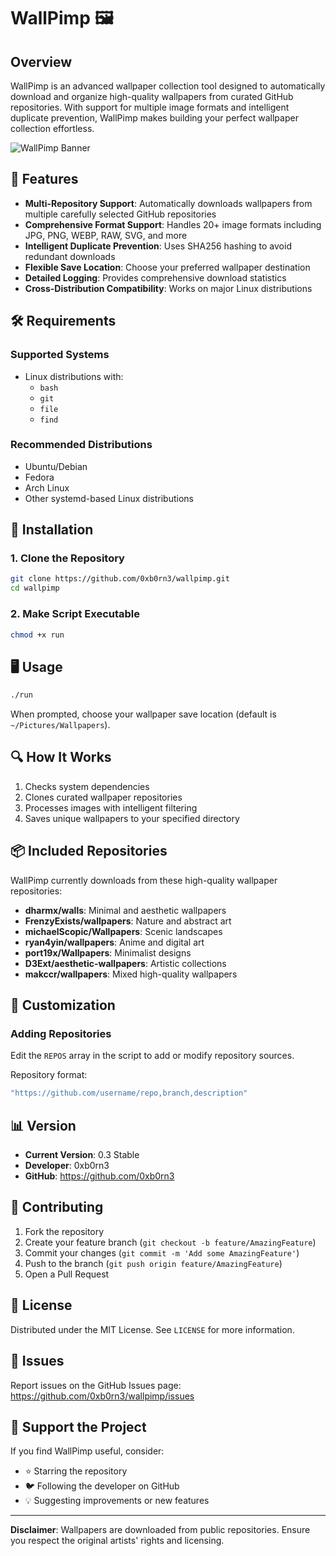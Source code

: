 # WallPimp 🖼️

## Overview

WallPimp is an advanced wallpaper collection tool designed to automatically download and organize high-quality wallpapers from curated GitHub repositories. With support for multiple image formats and intelligent duplicate prevention, WallPimp makes building your perfect wallpaper collection effortless.

![WallPimp Banner](https://via.placeholder.com/800x200.png?text=WallPimp+Wallpaper+Downloader)

## 🌟 Features

- **Multi-Repository Support**: Automatically downloads wallpapers from multiple carefully selected GitHub repositories
- **Comprehensive Format Support**: Handles 20+ image formats including JPG, PNG, WEBP, RAW, SVG, and more
- **Intelligent Duplicate Prevention**: Uses SHA256 hashing to avoid redundant downloads
- **Flexible Save Location**: Choose your preferred wallpaper destination
- **Detailed Logging**: Provides comprehensive download statistics
- **Cross-Distribution Compatibility**: Works on major Linux distributions

## 🛠 Requirements

### Supported Systems
- Linux distributions with:
  - `bash`
  - `git`
  - `file`
  - `find`

### Recommended Distributions
- Ubuntu/Debian
- Fedora
- Arch Linux
- Other systemd-based Linux distributions

## 🚀 Installation

### 1. Clone the Repository
```bash
git clone https://github.com/0xb0rn3/wallpimp.git
cd wallpimp
```

### 2. Make Script Executable
```bash
chmod +x run
```

## 🖥️ Usage

```bash
./run
```

When prompted, choose your wallpaper save location (default is `~/Pictures/Wallpapers`).

## 🔍 How It Works

1. Checks system dependencies
2. Clones curated wallpaper repositories
3. Processes images with intelligent filtering
4. Saves unique wallpapers to your specified directory

## 📦 Included Repositories

WallPimp currently downloads from these high-quality wallpaper repositories:

- **dharmx/walls**: Minimal and aesthetic wallpapers
- **FrenzyExists/wallpapers**: Nature and abstract art
- **michaelScopic/Wallpapers**: Scenic landscapes
- **ryan4yin/wallpapers**: Anime and digital art
- **port19x/Wallpapers**: Minimalist designs
- **D3Ext/aesthetic-wallpapers**: Artistic collections
- **makccr/wallpapers**: Mixed high-quality wallpapers

## 🔧 Customization

### Adding Repositories
Edit the `REPOS` array in the script to add or modify repository sources.

Repository format:
```bash
"https://github.com/username/repo,branch,description"
```

## 📊 Version

- **Current Version**: 0.3 Stable
- **Developer**: 0xb0rn3
- **GitHub**: https://github.com/0xb0rn3

## 🤝 Contributing

1. Fork the repository
2. Create your feature branch (`git checkout -b feature/AmazingFeature`)
3. Commit your changes (`git commit -m 'Add some AmazingFeature'`)
4. Push to the branch (`git push origin feature/AmazingFeature`)
5. Open a Pull Request

## 📜 License

Distributed under the MIT License. See `LICENSE` for more information.

## 🐛 Issues

Report issues on the GitHub Issues page: https://github.com/0xb0rn3/wallpimp/issues

## 💖 Support the Project

If you find WallPimp useful, consider:
- ⭐ Starring the repository
- 🐦 Following the developer on GitHub
- 💡 Suggesting improvements or new features

---

**Disclaimer**: Wallpapers are downloaded from public repositories. Ensure you respect the original artists' rights and licensing.

